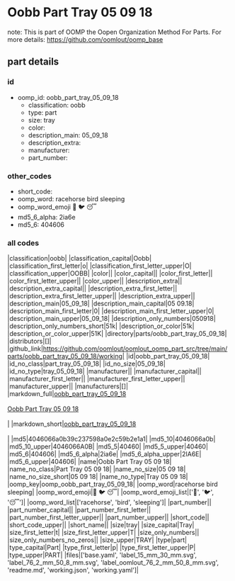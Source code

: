 # Oobb Part Tray 05 09 18  

note: This is part of OOMP the Oopen Organization Method For Parts. For more details: https://github.com/oomlout/oomp_base

##  part details





### id
* oomp_id: oobb_part_tray_05_09_18
  * classification: oobb
  * type: part
  * size: tray
  * color: 
  * description_main: 05_09_18
  * description_extra: 
  * manufacturer: 
  * part_number: 

### other_codes
* short_code: 
* oomp_word: racehorse bird sleeping
* oomp_word_emoji :racehorse: :bird: :sleeping:
* md5_6_alpha: 2ia6e
* md5_6: 404606

### all codes 
|classification|oobb|
|classification_capital|Oobb|
|classification_first_letter|o|
|classification_first_letter_upper|O|
|classification_upper|OOBB|
|color||
|color_capital||
|color_first_letter||
|color_first_letter_upper||
|color_upper||
|description_extra||
|description_extra_capital||
|description_extra_first_letter||
|description_extra_first_letter_upper||
|description_extra_upper||
|description_main|05_09_18|
|description_main_capital|05 09.18|
|description_main_first_letter|0|
|description_main_first_letter_upper|0|
|description_main_upper|05_09_18|
|description_only_numbers|050918|
|description_only_numbers_short|51k|
|description_or_color|51k|
|description_or_color_upper|51K|
|directory|parts/oobb_part_tray_05_09_18|
|distributors|[]|
|github_link|https://github.com/oomlout/oomlout_oomp_part_src/tree/main/parts/oobb_part_tray_05_09_18/working|
|id|oobb_part_tray_05_09_18|
|id_no_class|part_tray_05_09_18|
|id_no_size|05_09_18|
|id_no_type|tray_05_09_18|
|manufacturer||
|manufacturer_capital||
|manufacturer_first_letter||
|manufacturer_first_letter_upper||
|manufacturer_upper||
|manufacturers|[]|
|markdown_full|[oobb_part_tray_05_09_18](https://github.com/oomlout/oomlout_oomp_part_src/tree/main/parts/oobb_part_tray_05_09_18/working)<br>[](https://github.com/oomlout/oomlout_oomp_part_src/tree/main/parts/oobb_part_tray_05_09_18/working)<br>[Oobb Part Tray 05 09 18](https://github.com/oomlout/oomlout_oomp_part_src/tree/main/parts/oobb_part_tray_05_09_18/working)<br><br>|
|markdown_short|[oobb_part_tray_05_09_18](https://github.com/oomlout/oomlout_oomp_part_src/tree/main/parts/oobb_part_tray_05_09_18/working)<br><br>|
|md5|4046066a0b39c237598a0e2c59b2e1a1|
|md5_10|4046066a0b|
|md5_10_upper|4046066A0B|
|md5_5|40460|
|md5_5_upper|40460|
|md5_6|404606|
|md5_6_alpha|2ia6e|
|md5_6_alpha_upper|2IA6E|
|md5_6_upper|404606|
|name|Oobb Part Tray 05 09 18|
|name_no_class|Part Tray 05 09 18|
|name_no_size|05 09 18|
|name_no_size_short|05 09 18|
|name_no_type|Tray 05 09 18|
|oomp_key|oomp_oobb_part_tray_05_09_18|
|oomp_word|racehorse bird sleeping|
|oomp_word_emoji|:racehorse: :bird: :sleeping:|
|oomp_word_emoji_list|[':racehorse:', ':bird:', ':sleeping:']|
|oomp_word_list|['racehorse', 'bird', 'sleeping']|
|part_number||
|part_number_capital||
|part_number_first_letter||
|part_number_first_letter_upper||
|part_number_upper||
|short_code||
|short_code_upper||
|short_name||
|size|tray|
|size_capital|Tray|
|size_first_letter|t|
|size_first_letter_upper|T|
|size_only_numbers||
|size_only_numbers_no_zeros||
|size_upper|TRAY|
|type|part|
|type_capital|Part|
|type_first_letter|p|
|type_first_letter_upper|P|
|type_upper|PART|
|files|['base.yaml', 'label_15_mm_30_mm.svg', 'label_76_2_mm_50_8_mm.svg', 'label_oomlout_76_2_mm_50_8_mm.svg', 'readme.md', 'working.json', 'working.yaml']|
